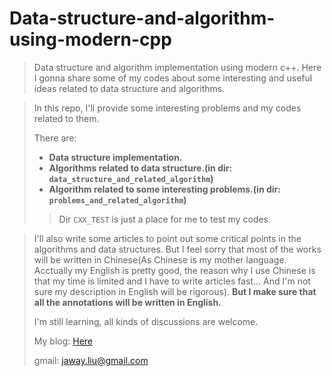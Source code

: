 # Data-structure-and-algorithm-using-modern-cpp
> Data structure and algorithm implementation using modern c++. Here I gonna share some of my codes about some interesting and useful ideas related to data structure and algorithms.

> In this repo, I'll provide some interesting problems and my codes related to them.
>
> There are:
>
> - **Data structure implementation.**
> - **Algorithms related to data structure.(in dir: `data_structure_and_related_algorithm`)**
> - **Algorithm related to some interesting problems.(in dir: `problems_and_related_algorithm`)**
>
> > Dir `CXX_TEST` is just a place for me to test my codes.

> I'll also write some articles to point out some critical points in the algorithms and data structures. But I feel sorry that most of the works will be written in Chinese(As Chinese is my mother language. Acctually my English is pretty good, the reason why I use Chinese is that my time is limited and I have to write articles fast... And I'm not sure my description in English will be rigorous). **But I make sure that all the annotations will be written in English.**
>
> I'm still learning, all kinds of discussions are welcome.
>
> My blog: [Here](ganler.github.io)
>
> gmail: jaway.liu@gmail.com

